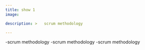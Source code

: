 ```yaml
---
title: show 1
image:

description: >   scrum methodology

---
```


-scrum methodology
-scrum methodology
-scrum methodology

